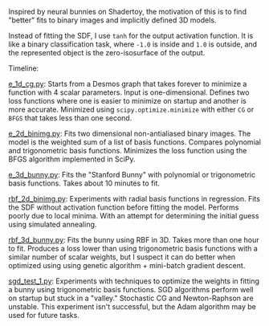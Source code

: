 Inspired by neural bunnies on Shadertoy, the motivation of this is to find "better" fits to binary images and implicitly defined 3D models.

Instead of fitting the SDF, I use `tanh` for the output activation function. It is like a binary classification task, where `-1.0` is inside and `1.0` is outside, and the represented object is the zero-isosurface of the output.

Timeline:

[e_1d_cg.py](e_1d_cg.py): Starts from a Desmos graph that takes forever to minimize a function with 4 scalar parameters. Input is one-dimensional. Defines two loss functions where one is easier to minimize on startup and another is more accurate. Minimized using `scipy.optimize.minimize` with either `CG` or `BFGS` that takes less than one second.

[e_2d_binimg.py](e_2d_binimg.py): Fits two dimensional non-antialiased binary images. The model is the weighted sum of a list of basis functions. Compares polynomial and trigonometric basis functions. Minimizes the loss function using the BFGS algorithm implemented in SciPy.

[e_3d_bunny.py](e_3d_bunny.py): Fits the "Stanford Bunny" with polynomial or trigonometric basis functions. Takes about 10 minutes to fit.

[rbf_2d_binimg.py](rbf_2d_binimg.py): Experiments with radial basis functions in regression. Fits the SDF without activation function before fitting the model. Performs poorly due to local minima. With an attempt for determining the initial guess using simulated annealing.

[rbf_3d_bunny.py](rbf_3d_bunny.py): Fits the bunny using RBF in 3D. Takes more than one hour to fit. Produces a loss lower than using trigonometric basis functions with a similar number of scalar weights, but I suspect it can do better when optimized using using genetic algorithm + mini-batch gradient descent.

[sgd_test_1.py](sgd_test_1.py): Experiments with techniques to optimize the weights in fitting a bunny using trigonometric basis functions. SGD algorithms perform well on startup but stuck in a "valley." Stochastic CG and Newton-Raphson are unstable. This experiment isn't successful, but the Adam algorithm may be used for future tasks.
